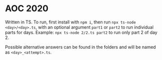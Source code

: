 # AOC 2020

Written in TS. To run, first install with `npm i`, then run `npx ts-node <day>/<day>.ts`, with an optional argument `part1` or `part2` to run individual parts for days. Example: `npx ts-node 2/2.ts part2` to run only part 2 of day 2.

Possible alternative answers can be found in the folders and will be named as `<day>_<attempt>.ts`.
